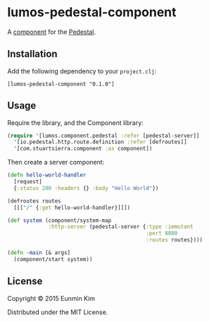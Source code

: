 # lumos-pedestal-component

A [component][1] for the [Pedestal][2].

[1]: https://github.com/stuartsierra/component
[2]: https://github.com/pedestal/pedestal

## Installation

Add the following dependency to your `project.clj`:

    [lumos-pedestal-component "0.1.0"]

## Usage

Require the library, and the Component library:

```clojure
(require '[lumos.component.pedestal :refer [pedestal-server]]
  '[io.pedestal.http.route.definition :refer [defroutes]]
  '[com.stuartsierra.component :as component])
```

Then create a server component:

```clojure
(defn hello-world-handler
  [request]
  {:status 200 :headers {} :body "Hello World"})

(defroutes routes
  [[["/" {:get hello-world-handler}]]])

(def system (component/system-map
             :http-server (pedestal-server {:type :immutant
                                            :port 8080
                                            :routes routes})))

(defn -main [& args]
  (component/start system))
```

## License

Copyright © 2015 Eunmin Kim

Distributed under the MIT License.
